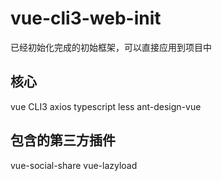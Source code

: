 # vue-cli3-web-init
已经初始化完成的初始框架，可以直接应用到项目中

## 核心
vue CLI3
axios
typescript
less
ant-design-vue

## 包含的第三方插件
vue-social-share
vue-lazyload